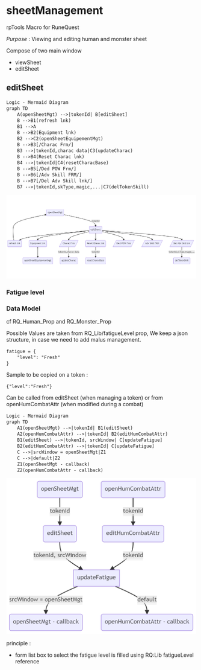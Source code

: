 # sheetManagement
rpTools Macro for RuneQuest

*Purpose* : Viewing and editing human and monster sheet

Compose of two main window
- viewSheet
- editSheet

## editSheet
```
Logic - Mermaid Diagram
graph TD
    A(openSheetMgt) -->|tokenId| B[editSheet]
    B -->B1(refresh lnk)
    B1 -->A
    B -->B2(Equipment lnk)
    B2 -->C2(openSheetEquipementMgt)
    B -->B3[/Charac Frm/]
    B3 -->|tokenId,charac data|C3(updateCharac)
    B -->B4(Reset Charac lnk)
    B4 -->|tokenId|C4(resetCharacBase)
    B -->B5[/Ded POW Frm/]
    B -->B6[/Adv Skill FRM/]
    B -->B7[/Del Adv Skill lnk/]
    B7 -->|tokenId,skType,magic,...|C7(delTokenSkill)
```

![edit Sheet Mgt flow](../../assets/doc/editSheetFlow.png?raw=true)


### Fatigue level

### Data Model
cf RQ_Human_Prop and RQ_Monster_Prop

Possible Values are taken from RQ_Lib/fatigueLevel prop,
We keep a json structure, in case we need to add malus management.
```
fatigue = {
    "level": "Fresh"
}
```

Sample to be copied on a token :
```
{"level":"Fresh"}
```

Can be called from editSheet (when managing a token) or from openHumCombatAttr (when modified during a combat)
```
Logic - Mermaid Diagram
graph TD
    A1(openSheetMgt) -->|tokenId| B1(editSheet)
	A2(openHumCombatAttr) -->|tokenId| B2(editHumCombatAttr)
    B1(editSheet) -->|tokenId, srcWindow| C[updateFatigue]
	B2(editHumCombatAttr) -->|tokenId| C[updateFatigue]
    C -->|srcWindow = openSheetMgt|Z1
    C -->|default|Z2
	Z1(openSheetMgt - callback)
	Z2(openHumCombatAttr - callback)
```

![Fatigue Mgt flow](../../assets/doc/fatigueMgtFlow.png?raw=true)

principle :
- form list box to select the fatigue level is filled using RQ:Lib fatigueLevel reference